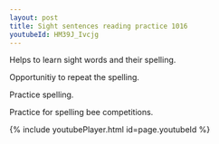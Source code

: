 ```yaml
---
layout: post
title: Sight sentences reading practice 1016
youtubeId: HM39J_Ivcjg
---
```

 
 
Helps to learn sight words and their spelling.

Opportunitiy to repeat the spelling. 

Practice spelling. 
 
Practice for spelling bee competitions. 
 
{% include youtubePlayer.html id=page.youtubeId %}
 
 
